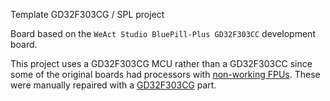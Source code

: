Template GD32F303CG / SPL project

Board based on the ```WeAct Studio BluePill-Plus GD32F303CC``` development board.

This project uses a GD32F303CG MCU rather than a GD32F303CC since some of the original boards had processors with [non-working FPUs](https://github.com/WeActTC/BluePill-Plus/issues/4).
These were manually repaired with a [GD32F303CG](https://lcsc.com/product-detail/Microcontroller-Units-MCUs-MPUs-SOCs_GigaDevice-Semicon-Beijing-GD32F303CGT6_C2835084.html) part.
